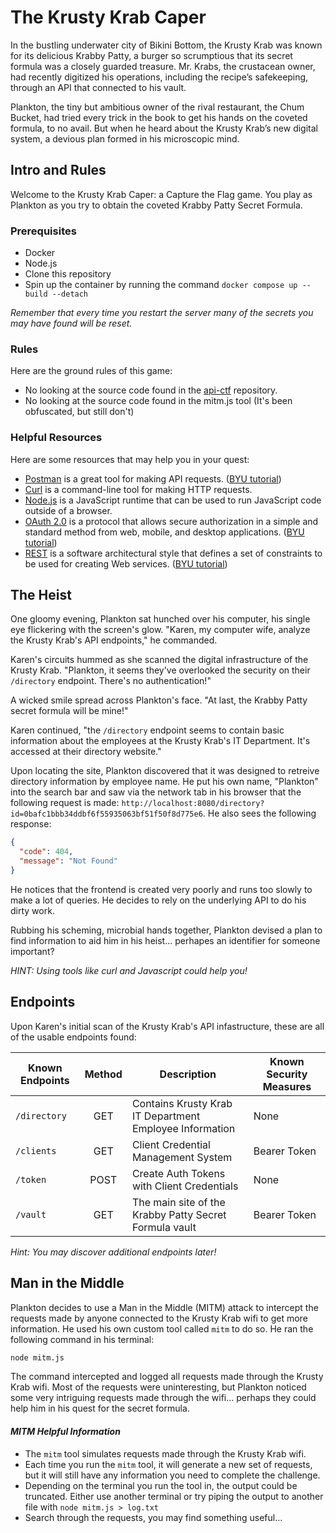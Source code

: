 # The Krusty Krab Caper

In the bustling underwater city of Bikini Bottom, the Krusty Krab was known for its delicious Krabby Patty, a burger so scrumptious that its secret formula was a closely guarded treasure. Mr. Krabs, the crustacean owner, had recently digitized his operations, including the recipe’s safekeeping, through an API that connected to his vault.

Plankton, the tiny but ambitious owner of the rival restaurant, the Chum Bucket, had tried every trick in the book to get his hands on the coveted formula, to no avail. But when he heard about the Krusty Krab’s new digital system, a devious plan formed in his microscopic mind.

## Intro and Rules

Welcome to the Krusty Krab Caper: a Capture the Flag game. You play as Plankton as you try to obtain the coveted Krabby Patty Secret Formula.

### Prerequisites

- Docker
- Node.js
- Clone this repository
- Spin up the container by running the command `docker compose up --build --detach`

_Remember that every time you restart the server many of the secrets you may have found will be reset._

### Rules

Here are the ground rules of this game:

- No looking at the source code found in the [api-ctf](https://github.com/Krusty-Krab-Caper/api-ctf) repository.
- No looking at the source code found in the mitm.js tool (It's been obfuscated, but still don't)

### Helpful Resources

Here are some resources that may help you in your quest:

- [Postman](https://www.postman.com/) is a great tool for making API requests. ([BYU tutorial](https://fullstack.byu.edu/#/reference/postman))
- [Curl](https://curl.se/) is a command-line tool for making HTTP requests.
- [Node.js](https://nodejs.org/en/) is a JavaScript runtime that can be used to run JavaScript code outside of a browser.
- [OAuth 2.0](https://oauth.net/2/) is a protocol that allows secure authorization in a simple and standard method from web, mobile, and desktop applications. ([BYU tutorial](https://fullstack.byu.edu/#/reference/oauth2))
- [REST](https://restfulapi.net/) is a software architectural style that defines a set of constraints to be used for creating Web services. ([BYU tutorial](https://fullstack.byu.edu/#/reference/rest))

## The Heist

One gloomy evening, Plankton sat hunched over his computer, his single eye flickering with the screen's glow. "Karen, my computer wife, analyze the Krusty Krab's API endpoints," he commanded.

Karen's circuits hummed as she scanned the digital infrastructure of the Krusty Krab. "Plankton, it seems they've overlooked the security on their `/directory` endpoint. There's no authentication!"

A wicked smile spread across Plankton's face. "At last, the Krabby Patty secret formula will be mine!"

Karen continued, "the `/directory` endpoint seems to contain basic information about the employees at the Krusty Krab's IT Department. It's accessed at their directory website."

Upon locating the site, Plankton discovered that it was designed to retreive directory information by employee name. He put his own name, "Plankton" into the search bar and saw via the network tab in his browser that the following request is made: `http://localhost:8080/directory?id=0bafc1bbb34ddbf6f55935063bf51f50f8d775e6`. He also sees the following response:

```json
{
  "code": 404,
  "message": "Not Found"
}
```

He notices that the frontend is created very poorly and runs too slowly to make a lot of queries. He decides to rely on the underlying API to do his dirty work.

Rubbing his scheming, microbial hands together, Plankton devised a plan to find information to aid him in his heist... perhapes an identifier for someone important?

_HINT: Using tools like curl and Javascript could help you!_

## Endpoints

Upon Karen's initial scan of the Krusty Krab's API infastructure, these are all of the usable endpoints found:

| Known Endpoints | Method | Description                                             | Known Security Measures |
| --------------- | :----: | ------------------------------------------------------- | ----------------------- |
| `/directory`    |  GET   | Contains Krusty Krab IT Department Employee Information | None                    |
| `/clients`      |  GET   | Client Credential Management System                     | Bearer Token            |
| `/token`        |  POST  | Create Auth Tokens with Client Credentials              | None                    |
| `/vault`        |  GET   | The main site of the Krabby Patty Secret Formula vault  | Bearer Token            |

_Hint: You may discover additional endpoints later!_

## Man in the Middle

Plankton decides to use a Man in the Middle (MITM) attack to intercept the requests made by anyone connected to the Krusty Krab wifi to get more information. He used his own custom tool called `mitm` to do so. He ran the following command in his terminal:

```bash
node mitm.js
```

The command intercepted and logged all requests made through the Krusty Krab wifi. Most of the requests were uninteresting, but Plankton noticed some very intriguing requests made through the wifi... perhaps they could help him in his quest for the secret formula.

#### _MITM Helpful Information_

- The `mitm` tool simulates requests made through the Krusty Krab wifi.
- Each time you run the `mitm` tool, it will generate a new set of requests, but it will still have any information you need to complete the challenge.
- Depending on the terminal you run the tool in, the output could be truncated. Either use another terminal or try piping the output to another file with `node mitm.js > log.txt`
- Search through the requests, you may find something useful...
